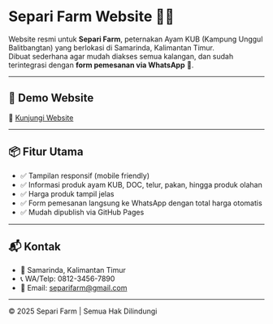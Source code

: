 # Separi Farm Website 🌱🐔

Website resmi untuk **Separi Farm**, peternakan Ayam KUB (Kampung Unggul Balitbangtan) yang berlokasi di Samarinda, Kalimantan Timur.  
Dibuat sederhana agar mudah diakses semua kalangan, dan sudah terintegrasi dengan **form pemesanan via WhatsApp** 📲.

---

## 🚀 Demo Website
🔗 [Kunjungi Website](https://strtrisno99.github.io/separi-farm/)  

---

## 📦 Fitur Utama
- ✅ Tampilan responsif (mobile friendly)  
- ✅ Informasi produk ayam KUB, DOC, telur, pakan, hingga produk olahan  
- ✅ Harga produk tampil jelas  
- ✅ Form pemesanan langsung ke WhatsApp dengan total harga otomatis  
- ✅ Mudah dipublish via GitHub Pages  

---

## 📬 Kontak
- 📍 Samarinda, Kalimantan Timur  
- 📞 WA/Telp: 0812-3456-7890  
- 📧 Email: separifarm@gmail.com  

---

© 2025 Separi Farm | Semua Hak Dilindungi
